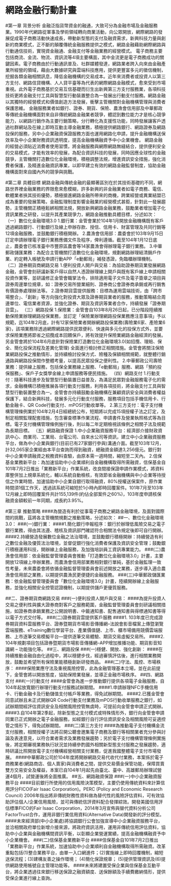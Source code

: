 # 網路金融行動計畫
#第一章 背景分析
金融泛指貨幣資金的融通，大致可分為金融市場及金融服務業。1990年代網路從軍事及學術領域轉向商業活動，向公眾開放，網際網路的發展促成電子商務活動快速成長，帶動新型態的支付及融資需求，新興科技力量與創新的商業模式，正不斷的顛覆傳統金融服務提供之模式，網路金融藉助網際網路與行動通信技術，實現資金融通、金融支付等金融業務的經營模式。
電子商務主要包括商流、金流、物流、資訊流等4項主要構面，其中金流更是電子商務成功的關鍵因素。電子商務由於行動通訊普及、社群媒體發達，網路業者跨入向來由金融產業所經營的領域，藉由大數據研究與雲端科技應用，提供更豐富多元的徵信機制，挖掘各類金融相關訊息，降低金融機構的交易成本。近年來消費者或投資人以第三方支付、網路信貸機構、人人貸平臺等為代表的網際網路金融模式，愈來受到市場重視。此外電子商務基於交易互信基礎而衍生出新興第三方支付服務業，各項科技技術更將金融支付工具與智慧型行動裝置整合為一發展出行動支付服務。網路金融以其獨特的經營模式和價值創造方法發展，衝擊主管機關對金融機構管理與消費者保護思維。
金融服務業者如銀行、證券、期貨、保險、農漁會信用部及中華郵政等傳統金融機構面對來自非傳統網路金融業者競爭，體認到數位能力才是核心競爭能力，以網路行銷作為主要行銷策略，分行轉化為支援性功能，同時發展讓客戶透過社群網站及在線上即時互動主導金融業務，積極提供網路銀行、網路證券及網路投保的服務，另中小企業融資保證服務方面也運用網路化申請，提升金融機構送保效率及中小企業財務資訊透明度，提高金融機構融資予中小企業機會。
網路金融的經營必須貼近消費者使用習慣，將金融服務與網際網路無縫結合，提供便利安全的交易模式，才能有效率的發展，為配合資訊科技的發展，同時因應全球性的金融競爭，主管機關打造數位化金融環境，積極調整法規，增進資訊安全措施，強化消費者保護，及精進金融資訊專業，以即早建立有效的網路金融監督制度，協助金融機構面對來自國內外的競爭與挑戰。

#第二章 具體目標
網路金融與傳統金融的最顯著區別在於其技術基礎的不同，網路世界裡金融業務的界限愈來愈模糊，許多新興的非金融業者如電子商務、電信、軟體業者挾其技術優勢，積極搶進網路金融所帶來的商機，跨業經營或異業結盟已成為重要的發展策略，金融監理制度影響金融業的經營模式甚鉅，針對此一發展趨勢，主管機關正積極鬆綁相關法規，開放新興網路金融業務，鼓勵業者增加電子化資訊業務之研發，以提升其產業競爭力，網路金融推動具體目標，分述如次：
（一）數位化金融環境3.0
1.銀行業：金管會業於104年1月開放金融機構既有客戶透過網路銀行、行動銀行及線上申辦存款、授信、信用卡、財富管理及共同行銷等12項金融服務，並鼓勵銀行積極開辦。
2.農漁會信用部：農委會於103年9月15日訂定申請辦理電子銀行業務應備文件及程序，俾利遵循。截至104年1月12日底止，農委會已核准臺中市豐原區農會等14家農漁會得辦理電子銀行業務。
3.中華郵政儲匯業務：為配合主管機關打造數位化金融環境，規劃網路辦理結清銷戶作業、約定轉入帳號及申請行動APP「e動郵局」補發憑證，免臨櫃辦理機制。
（二）證券期貨商網路交易
1.便利投資人開戶與交易：為協助證券期貨業發展網路金融，金管會刻研議新客戶得以自然人憑證辦理線上開戶與既有客戶線上申請相關投資作業等，並研議修正金管會職掌法令，排除適用電子文件及電子簽章之項目與證券周邊單位規章，如：證券交易所營業細則、證券商公會證券商承銷或再行銷售有價證券處理辦法等。
2.證券期貨雲提供服務：目標為運用雲端技術，由「跨市場整合」、「創新」等方向強化對投資大眾及證券期貨業者的服務，推動策略結合周邊單位、電信業者資源，並強化證券、期貨及資訊等業者合作，持續發展「證券期貨雲」。
（三）網路投保
1.保險業：金管會自103年8月26日起，已分階段陸續推動保險業辦理網路投保業務，並訂定「保險業辦理網路投保業務應注意事項」予以規範，迄104年2月底，計有12家保險業者開辦網路投保業務(壽險業6家、產險業6家)，該項業務除透過網際網路提供民眾便利、快速與多元化的投保方式外，並要求保險業應將節省之招攬成本回饋保戶，將有效提升保險業網路金融經濟的發展。另金管會將於104年6月底針對保險業打造數位化金融環境3.0(如招攬、理賠、保全、簡化投保流程及差異化管理) 全面進行檢討修正相關措施。金管會將關注保險業網路投保之推動情形，並持續檢討投保方式、險種及保額相關規範，就整體行銷通路與網路投保間作整體考量，以提高民眾投保之便利性。
2.中華郵政公司壽險業務：提供線上服務，包括保全業務線上服務、「e動郵局」服務、網路「預約投保服務」、保戶子女獎學金線上申請服務等便民措施。
（四）網路支付
1.行動支付：隨著科技進步及智慧型行動裝置日益普及，為滿足民眾對金融服務電子化的需求，金融機構已積極推展各項行動支付服務，利用各項技術，將金融支付工具與智慧型行動裝置整合為一。金管會亦持續鼓勵金融機構在兼顧資訊安全與消費者權益保護下，結合新興科技，發展多元化行動支付服務，服務項目包括手機信用卡、行動金融卡、QR Code行動支付、mPOS行動收單等。
2.第三方支付：電子支付機構管理條例業於104年2月4日經總統公布，短期將以完成15項授權子法之訂定，及制定相關監理配套措施，包含審查標準作業流程、申請書件及營業執照格式等為目標。電子支付機構管理條例施行後，則以每二年定期檢視該條例之相關子法及規範為長期目標。
（五）網路融資保證
1.中小企業融資服務平台：經濟部介接財政資訊中心、商業司、工業局、台電公司、自來水公司等資訊，建立中小企業融資服務平台，做為中小企業與銀行(目前已有27家銀行參與)溝通介面。截至103年12月，計32,065家企業經由本平台查詢而得到融資，總融資金額達3,256億元。銀行對中小企業申請融資之稅務資料查驗，由原本需一週時間，縮短至二天內。
2.信保基金業務新平台：為加速協助中小企業順利自金融機構取得所需融資，信保基金自101年7月2日推出「業務新平台」作業系統，改良間接保證申請作業模式，將資料庫整併加上規章系統化，輔以系統自動檢核，有效節省金融機構與中小企業等待授信之作業時間，加速協助中小企業自銀行取得融資，80%授權送保案件，原作業時間須1個工作天，透過該系統可縮短於1小時內即時回覆案件。101年7月至103年12月線上即時回覆案件共計155,139件(約佔全部案件之60%)，103年度申請核保融資金額較前一年同期，成長約3.95%。

#第三章 推動策略
####為營造有利於從事電子商務之網路金融環境，及面對國際間的挑戰，茲將各主管機關規劃之推動策略，分述如次：
##一、數位化金融環境3.0：
###(一)銀行業：
####1.簡化銀行申報程序：銀行於辦理低風險交易之電子銀行業務，得由其法遵、稽核及資訊部門確認符合相關法令規定後即可自行開辦。
####2.持續營造發展數位金融之法治環境，並鼓勵銀行積極開辦：持續營造有利之數位金融及優質法治環境，並督促銀行強化消費者保護及資訊安全管理；鼓勵銀行積極運用科技，開辦線上金融服務，及加強培訓員工資訊專業能力。
###(二)農漁會信用部：依金融監督管理委員會推動「打造數位化金融環境3.0」計畫，主要開放12項線上申辦業務，而農漁會信用部業務相對銀行單純，基於金融監理一致性考量，未來農委會將依循金融監督管理委員會前述開放之業務，逐步導入適合農漁會信用部之業務，以期提供農漁民更便捷的金融服務。
###(三)中華郵政儲匯業務：依金融監督管理委員會「數位化金融環境3.0」計畫，陸續開辦線上金融服務，並強化相關安全控管認證機制，以期提供儲戶更優質服務。

##二、證券期貨商網路交易
###(一)便利投資人開戶與交易：
####為提升投資人交易之便利性與擴大證券商對客戶之服務範圍，金融監督管理委員會刻研議相關措施，如證券商承銷業務之公開說明書、中籤通知書、配售通知書與得標通知書等得以電子方式交付等。
###(二)證券期貨雲提供客戶服務
####1. 103年度已完成證券期貨資料雲服務平台、證券暨期貨市場影音傳播網–法說會影音檔案上傳暨瀏覽雲端服務、eTraining數位學習平台、產業價值鏈、上市、櫃市場備用競價雲端服務、上市逐筆交易模擬平台—提供逐筆交易體驗、期貨交易虛擬交易所。
####2. 104年規劃項目包括證券暨期貨市場影音傳播網–APP增加推播功能、期貨影音知識網 – 功能強化等。
##三、網路投保
###(一)穩健、開放、強化創新：
####在持續推動金融自由化過程中，將以穩健步伐，經過審慎評估後，進行相關業務開放，鼓勵並希望所有保險業能積極創新研發商品。
###(二)守法、風控、市場秩序：
####保險業應守法及重視風險控管，此為金融管理基本立場，並在此前提下，金管會將以開放態度，協助保險業發展，並導正金融市場秩序。
##四、網路支付
###(一)行動支付
####金管會為進一步推動銀行提供各項電子金融服務，自104年起放寬銀行辦理行動支付服務試辦期間。
####1.申請辦理NFC手機信用卡、行動金融卡及行動儲值支付帳戶等業務，得免試辦期間。
####2.已獲金管會同意試辦且未正式開辦QR Code行動支付業務及mPOS行動收單服務之銀行，如試辦期間經評估資訊安全及相關風險控管無虞時，可提前向金管會申請正式開辦。
####3.自104年第2季起，除新型態之支付模式或特殊情形外，銀行向金管會申請同業已正式開辦之電子金融服務，如經銀行自行評估資訊安全及相關風險可妥適控管之情形下，得免試辦期間。
###(二)第三方支付
####為推動電子支付機構金流支付服務，相關授權子法將召開公聽會邀集電子商務及銀行等相關業者充分參與討論及表達意見，以符合業者需求及業務發展趨勢；另於電子支付機構管理條例實施後，將定期審視業務執行狀況並持續參酌國外相關新型態支付服務之發展趨勢，適時研議比照開放電子支付機構經營相關支付業務，促進我國整體電子支付市場發展。
####中華郵政公司於104年度將開辦網路交易代收代付業務，本案係於電子商務業者(網路商店、個人賣家)與消費者之間，提供交易價金保管功能，保障買賣雙方交易安全及權益，本案已自104年1月起先由臺北、臺中、高雄郵局辦理試營運4個月，試營運後將全面推廣。
##五、網路融資保證
###(一)中小企業融資服務平台
####目前銀行所使用的信用風險決策模型，主要仍使用傳統資料來計算信用評分FICO(Fair Isaac Corporation)。PERC (Policy and Economic Research Council) 2006年指出將非傳統財務性資料做為替代性的風險評估資料，可有效協助評估個人/企業信用風險，並可與傳統信評資料配合發揮綜效。開發美國信用評估標準FICO的Fair Isaac Corporation，2014年3月宣佈與替代資料分析公司FactorTrust合作，運用非銀行業信用資料(Alternative Data)開發新的評分模型。
####未來經濟部(中小企業處)將協調銀行公會加強宣導中小企業融資服務平台，並洽相關政府單位新增介接來源，將政府資訊活用，運用非傳統信用評估資料，協助中小企業與金融機構間資訊平衡，以彰顯企業營運實績，提高金融機構融資予中小企業機會。
###(二)信保基金業務新平台
####信保基金自101年7月2日推出「業務新平台」作業系統，加速協助中小企業順利自金融機構取得所需融資。改革重點包括(1)整合業務平台，由單一入口網進件；(2)實施線上即時回覆機制，縮短送保流程；(3)建構友善之操作環境； (4)簡化保證規章； (5)提供管理資訊及(6)提供網路使用帳號自主管理功能等。
####未來將建置受保企業與信保基金互動平台，將企業透過往來銀行移送保證之融資額度、送保餘額及手續費繳納情形，提供受保企業進行線上查詢。

